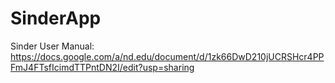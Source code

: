 # SinderApp

Sinder User Manual:
https://docs.google.com/a/nd.edu/document/d/1zk66DwD210jUCRSHcr4PPFmJ4FTsfIcimdTTPntDN2I/edit?usp=sharing
